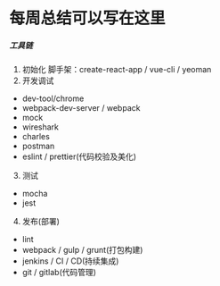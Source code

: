 # 每周总结可以写在这里
##### 工具链
1. 初始化
脚手架：create-react-app / vue-cli / yeoman
2. 开发调试
- dev-tool/chrome
- webpack-dev-server / webpack
- mock
- wireshark
- charles
- postman
- eslint / prettier(代码校验及美化)
3. 测试
- mocha 
- jest
4. 发布(部署)
- lint
- webpack / gulp / grunt(打包构建)
- jenkins / CI / CD(持续集成)
- git / gitlab(代码管理)
